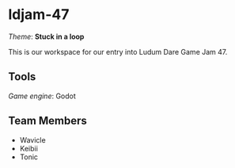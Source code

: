# ldjam-47

*Theme*: **Stuck in a loop**

This is our workspace for our entry into Ludum Dare Game Jam 47.

## Tools

*Game engine*: Godot


## Team Members

 - Wavicle
 - Keibii
 - Tonic

